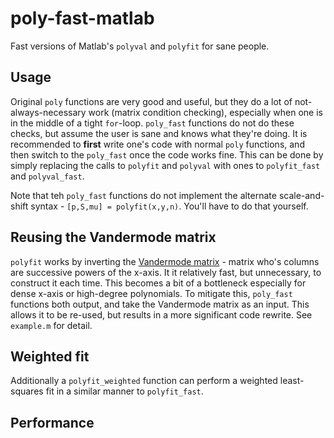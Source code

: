 # poly-fast-matlab

Fast versions of Matlab's `polyval` and `polyfit` for sane people.

## Usage

Original `poly` functions are very good and useful, but they do a lot of not-always-necessary work (matrix condition checking), especially when one is in the middle of a tight `for`-loop. `poly_fast` functions do not do these checks, but assume the user is sane and knows what they're doing. It is recommended to **first** write one's code with normal `poly` functions, and then switch to the `poly_fast` once the code works fine. This can be done by simply replacing the calls to `polyfit` and `polyval` with ones to `polyfit_fast` and `polyval_fast`.

Note that teh `poly_fast` functions do not implement the alternate scale-and-shift syntax - `[p,S,mu] = polyfit(x,y,n)`. You'll have to do that yourself.

## Reusing the Vandermode matrix

`polyfit` works by inverting the [Vandermode matrix](https://mathworld.wolfram.com/VandermondeMatrix.html) - matrix who's columns are successive powers of the x-axis. It it relatively fast, but unnecessary, to construct it each time. This becomes a bit of a bottleneck especially for dense x-axis or high-degree polynomials. To mitigate this, `poly_fast` functions both output, and take the Vandermode matrix as an input. This allows it to be re-used, but results in a more significant code rewrite. See `example.m` for detail.

## Weighted fit

Additionally a `polyfit_weighted` function can perform a weighted least-squares fit in a similar manner to `polyfit_fast`.

## Performance